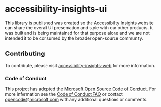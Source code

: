 <!--
Copyright (c) Microsoft Corporation. All rights reserved.
Licensed under the MIT License.
-->

# accessibility-insights-ui

This library is published was created so the Accessibility Insights website can share the overall
UI presentation and style with our other products. It was built and is being maintained for that
purpose alone and we are not intended it to be consumed by the broader open-source community.

## Contributing

To contribute, please visit [accessibility-insights-web](https://github.com/microsoft/accessibility-insights-web/blob/master/README.md) for more information.

### Code of Conduct

This project has adopted the [Microsoft Open Source Code of Conduct](https://opensource.microsoft.com/codeofconduct/).
For more information see the [Code of Conduct FAQ](https://opensource.microsoft.com/codeofconduct/faq/) or
contact [opencode@microsoft.com](mailto:opencode@microsoft.com) with any additional questions or comments.
